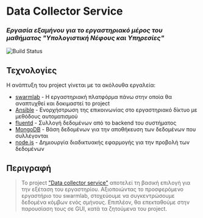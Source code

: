 # Data Collector Service

### _Εργασία εξαμήνου για το εργαστηριακό μέρος του μαθήματος "Υπολογιστική Νέφους και Υπηρεσίες"_

![Build Status](https://ci.appveyor.com/api/projects/status/%7B%7Bstatus_id%7D%7D)
## Τεχνολογίες

Η ανάπτυξη του project γίνεται με τα ακόλουθα εργαλεία:

- [swarmlab](http://docs.swarmlab.io/) - Η εργαστηριακή πλατφόρμα πάνω στην οποία θα αναπτυχθεί και δοκιμαστεί το project
- [Ansible](https://www.ansible.com/) - Ενορχήστρωση της επικοινωνίας στο εργαστηριακό δίκτυο με μεθόδους αυτοματισμού
- [fluentd](https://www.fluentd.org/) - Συλλογή δεδομένων από το backend του συστήματος
- [MongoDB](https://www.mongodb.com/) - Βάση δεδομένων για την αποθήκευση των δεδομένων που συλλέγονται
- [node.js](https://nodejs.org/en/) - Δημιουργία διαδικτυακής εφαρμογής για την προβολή των δεδομένων

## Περιγραφή
 > To project ["Data collector service"](http://docs.swarmlab.io/SwarmLab-HowTos/labs/cloud/ergasies.adoc.html) αποτελεί τη βασική επιλογή για την εξέταση του εργαστηρίου. Αξιοποιώντας
 > το προσφερόμενο εργαστήριο του swarmlab, στοχεύουμε να συγκεντρώσουμε δεδομένα κόμβων ενός σμήνους.
 > Επιπλέον, θα επεκταθούμε στην παρουσίαση τους σε GUI, κατά τα ζητούμενα του project.

